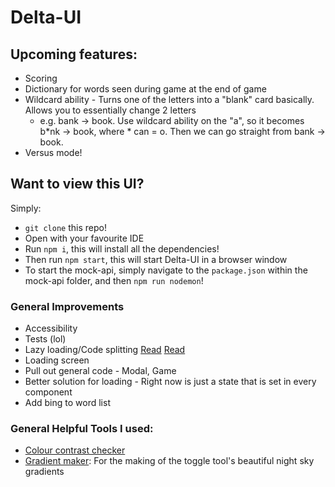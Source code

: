 # Delta-UI

## Upcoming features:
- Scoring
- Dictionary for words seen during game at the end of game
- Wildcard ability - Turns one of the letters into a "blank" card basically. Allows you to essentially change 2 letters
    - e.g. bank -> book. Use wildcard ability on the "a", so it becomes b*nk -> book, where * can = o. Then we can go straight from bank -> book.
- Versus mode!

## Want to view this UI?
Simply:
- `git clone` this repo!
- Open with your favourite IDE
- Run `npm i`, this will install all the dependencies!
- Then run `npm start`, this will start Delta-UI in a browser window
- To start the mock-api, simply navigate to the `package.json` within the mock-api folder, and then `npm run nodemon`! 

### General Improvements
- Accessibility
- Tests (lol)
- Lazy loading/Code splitting [Read](https://blog.logrocket.com/lazy-loading-components-in-react-16-6-6cea535c0b52/) [Read](https://reactjs.org/docs/code-splitting.html)
- Loading screen
- Pull out general code - Modal, Game
- Better solution for loading - Right now is just a state that is set in every component
- Add bing to word list

### General Helpful Tools I used:
- [Colour contrast checker](https://webaim.org/resources/contrastchecker/)
- [Gradient maker](https://mycolor.space/gradient): For the making of the toggle tool's beautiful night sky gradients
